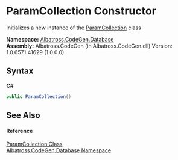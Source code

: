 # ParamCollection Constructor 
 

Initializes a new instance of the <a href="182CF3CC">ParamCollection</a> class

**Namespace:**&nbsp;<a href="E11F5D98">Albatross.CodeGen.Database</a><br />**Assembly:**&nbsp;Albatross.CodeGen (in Albatross.CodeGen.dll) Version: 1.0.6571.41629 (1.0.0.0)

## Syntax

**C#**<br />
``` C#
public ParamCollection()
```


## See Also


#### Reference
<a href="182CF3CC">ParamCollection Class</a><br /><a href="E11F5D98">Albatross.CodeGen.Database Namespace</a><br />